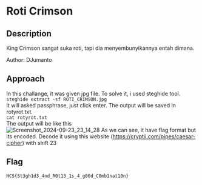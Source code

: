 # Roti Crimson
## Description
King Crimson sangat suka roti, tapi dia menyembunyikannya entah dimana.

Author: DJumanto
## Approach
In this challange, it was given jpg file. To solve it, i used steghide tool. <br>
```steghide extract -sf ROTI_CRIMSON.jpg``` <br>
It will asked passphrase, just click enter. The output will be saved in rotyrot.txt. <br>
```cat rotyrot.txt``` <br>
The output will be like this <br>
![Screenshot_2024-09-23_23_14_28](https://github.com/user-attachments/assets/a79d21ae-6698-4a55-b277-afa5d025cf43)
As we can see, it have flag format but its encoded. Decode it using this website (https://cryptii.com/pipes/caesar-cipher) with shift 23
## Flag
```HCS{St3gh1d3_4nd_R0t13_1s_4_g00d_C0mb1nat10n}```
